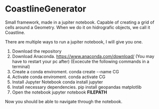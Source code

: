 # CoastlineGenerator
Small framework, made in a jupiter notebook.
Capable of creating a grid of cells around a Geometry. 
When we do it on hidrografic objects, we call it Coastline.

There are multiple ways to run a jupiter notebook, I will give you one.

1. Download the repository
2. Download Anaconda. https://www.anaconda.com/download/ (You may have to restart your pc after)
(Excecute the following commands in a terminal) 
3. Create a conda enviroment. 
      conda create --name CG
4. Activate conda enviroment.
      conda activate CG
5. Install Jupyter Notebook
      conda install jupyter
6. Install necessary dependencies.
      pip install geopandas matplotlib    
7. Open the notebook
      jupyter notebook **FILEPATH**
      
Now you should be able to navigate through the notebook.
        
